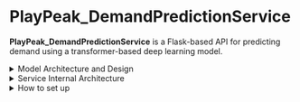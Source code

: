 ﻿# PlayPeak_DemandPredictionService


**PlayPeak_DemandPredictionService** is a Flask-based API for predicting demand using a transformer-based deep learning model.

<details>

<summary>Model Architecture and Design</summary>

<br>

The script I am describing can be found here: [Model Creation Script](./model_creation.ipynb)

## Model Architecture

The goal is to process a data sequence and identify repetitive patterns within that sequence in order to make future predictions. The data sequence refers to the values I aim to detect as recurring, while the supplementary data indicates when these values repeat. Specifically, the data in the sequence represents the number of orders placed on a given date and the number of users registered on that date, while the supplementary data includes the day and the month. As shown in the figure below, I used a transformer-based architecture to take advantage of its attention mechanism, and applied the ReLU activation function to the supplementary data through fully connected layers. In the end, the two outputs are concatenated, followed by a final fully connected layer with ReLU functions.

To make future predictions, the output data is reused as input at the data sequence point.

![image](https://github.com/user-attachments/assets/91dbda33-7f82-42a3-a7a4-801edda85c6c)

## Training the Model

The figure below shows the model’s outputs compared to the test data. As can be seen, the prediction system tends to generalize slightly more, with a test error of 0.0067. However, the model provides sufficiently accurate predictions for the user to observe the general trends.

For training, I use the "Adam" optimizer, as it is a standard choice for time series analysis with transformers. I also use the mean squared error loss function, as it is a common option for regression tasks and penalizes large errors more strongly.

![image](https://github.com/user-attachments/assets/d35ca2c1-ab5d-4b14-9c94-4c8558f592fa)


</details>

<details>

<summary>Service Internal Architecture</summary>

## Service Internal Architecture

From the received data, only the information relevant for extraction is retained. After the relevant information is extracted, the data is transformed into inputs that can be understood by the neural network-based model. Once the model performs inference on the data, the results are reversed so they can be understood by the user. Finally, the data is structured and sent to the intermediary server as a successful response.

![image](https://github.com/user-attachments/assets/e2a495bb-5449-4f6f-87ec-72177b302e16)

</details>

<details>

<summary>How to set up</summary>

---

## Requirements

- Python 3.8 or higher
- pip (Python package installer)

---

## Installation & Setup

### 1. Clone the Repository

```bash
git clone https://github.com/Serban681/PlayPeak_DemandPrediction.git
cd PlayPeak_DemandPrediction
```

### 2. Create a Virtual Environment (optional but recommended)

```bash
python -m venv venv
source venv/bin/activate
```

### 3. Install Dependencies

```bash
pip install -r requirements.txt
```

### 4. Configuration

Create a .env file in the root directory and add the following:

```dotenv
DB_API_URL=http://localhost:8080/api/v1
```

## Run the Flask App

```bash
python app.py
```

By default, the app will be available at:
http://127.0.0.1:5000/

</details>
